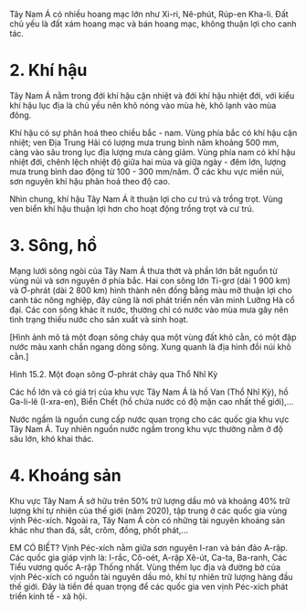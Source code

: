 Tây Nam Á có nhiều hoang mạc lớn như Xi-ri, Nê-phút, Rúp-en Kha-li. Đất chủ yếu là đất xám hoang mạc và bán hoang mạc, không thuận lợi cho canh tác.

# 2. Khí hậu

Tây Nam Á nằm trong đới khí hậu cận nhiệt và đới khí hậu nhiệt đới, với kiểu khí hậu lục địa là chủ yếu nên khô nóng vào mùa hè, khô lạnh vào mùa đông.

Khí hậu có sự phân hoá theo chiều bắc - nam. Vùng phía bắc có khí hậu cận nhiệt; ven Địa Trung Hải có lượng mưa trung bình năm khoảng 500 mm, càng vào sâu trong lục địa lượng mưa càng giảm. Vùng phía nam có khí hậu nhiệt đới, chênh lệch nhiệt độ giữa hai mùa và giữa ngày - đêm lớn, lượng mưa trung bình dao động từ 100 - 300 mm/năm. Ở các khu vực miền núi, sơn nguyên khí hậu phân hoá theo độ cao.

Nhìn chung, khí hậu Tây Nam Á ít thuận lợi cho cư trú và trồng trọt. Vùng ven biển khí hậu thuận lợi hơn cho hoạt động trồng trọt và cư trú.

# 3. Sông, hồ

Mạng lưới sông ngòi của Tây Nam Á thưa thớt và phần lớn bắt nguồn từ vùng núi và sơn nguyên ở phía bắc. Hai con sông lớn Ti-grơ (dài 1 900 km) và Ơ-phrát (dài 2 800 km) hình thành nên đồng bằng màu mỡ thuận lợi cho canh tác nông nghiệp, đây cũng là nơi phát triển nền văn minh Lưỡng Hà cổ đại. Các con sông khác ít nước, thường chỉ có nước vào mùa mưa gây nên tình trạng thiếu nước cho sản xuất và sinh hoạt.

[Hình ảnh mô tả một đoạn sông chảy qua một vùng đất khô cằn, có một đập nước màu xanh chắn ngang dòng sông. Xung quanh là địa hình đồi núi khô cằn.]

Hình 15.2. Một đoạn sông Ơ-phrát chảy qua Thổ Nhĩ Kỳ

Các hồ lớn và có giá trị của khu vực Tây Nam Á là hồ Van (Thổ Nhĩ Kỳ), hồ Ga-li-lê (I-xra-en), Biển Chết (hồ chứa nước có độ mặn cao nhất thế giới),...

Nước ngầm là nguồn cung cấp nước quan trọng cho các quốc gia khu vực Tây Nam Á. Tuy nhiên nguồn nước ngầm trong khu vực thường nằm ở độ sâu lớn, khó khai thác.

# 4. Khoáng sản

Khu vực Tây Nam Á sở hữu trên 50% trữ lượng dầu mỏ và khoảng 40% trữ lượng khí tự nhiên của thế giới (năm 2020), tập trung ở các quốc gia vùng vịnh Péc-xích. Ngoài ra, Tây Nam Á còn có những tài nguyên khoáng sản khác như than đá, sắt, crôm, đồng, phốt phát,...

EM CÓ BIẾT?
Vịnh Péc-xích nằm giữa sơn nguyên I-ran và bán đảo A-rập. Các quốc gia giáp vịnh là: I-rắc, Cô-oét, A-rập Xê-út, Ca-ta, Ba-ranh, Các Tiểu vương quốc A-rập Thống nhất. Vùng thềm lục địa và đường bờ của vịnh Péc-xích có nguồn tài nguyên dầu mỏ, khí tự nhiên trữ lượng hàng đầu thế giới. Đây là tiền đề quan trọng để các quốc gia ven vịnh Péc-xích phát triển kinh tế - xã hội.